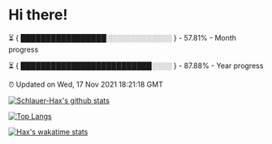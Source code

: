# Hi there!

⏳ { █████████████████░░░░░░░░░░░░░ } - 57.81% - Month progress

⏳ { ██████████████████████████░░░░ } - 87.88% - Year progress

⏰ Updated on Wed, 17 Nov 2021 18:21:18 GMT


[![Schlauer-Hax's github stats](https://github-readme-stats.vercel.app/api?username=Schlauer-Hax&show_icons=true&theme=dark&count_private=true)](https://github.com/Schlauer-Hax)


[![Top Langs](https://github-readme-stats.vercel.app/api/top-langs/?username=Schlauer-Hax&layout=compact&theme=dark)](https://github.com/Schlauer-Hax?tab=repositories)


[![Hax's wakatime stats](https://github-readme-stats.vercel.app/api/wakatime?username=Hax&theme=dark)](https://wakatime.com/@Hax)

